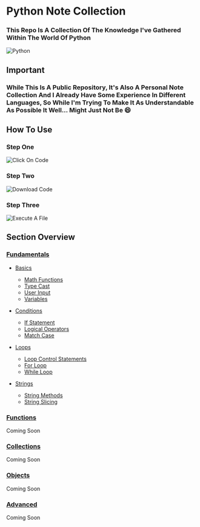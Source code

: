 # Python Note Collection

### This Repo Is A Collection Of The Knowledge I've Gathered Within The World Of Python

![Python](https://img.shields.io/badge/-Python-d9c10f)

## Important

### While This Is A Public Repository, It's Also A Personal Note Collection And I Already Have Some Experience In Different Languages, So While I'm Trying To Make It As Understandable As Possible It Well... Might Just Not Be 😄

## How To Use

### Step One

![Click On Code](https://user-images.githubusercontent.com/118444485/216960044-7fe7ca35-d48b-4179-8bff-5f1d3d4cad01.png)

### Step Two

![Download Code](https://user-images.githubusercontent.com/118444485/216959964-5f257c99-88e7-4510-a685-376cef805a74.png)

### Step Three

![Execute A File](https://user-images.githubusercontent.com/118444485/226697743-1658c0e8-6d06-476c-94e3-e6d303b98988.png)

## Section Overview

### [Fundamentals](Python/Fundamentals)

-   [Basics](Python/Fundamentals/Basics)
    -   [Math Functions](Python/Fundamentals/Basics/Math%20Functions.py)
    -   [Type Cast](Python/Fundamentals/Basics/Type%20Cast.py)
    -   [User Input](Python/Fundamentals/Basics/User%20Input.py)
    -   [Variables](Python/Fundamentals/Basics/Variables.py)
    
-   [Conditions](Python/Fundamentals/Conditions)
    -   [If Statement](Python/Fundamentals/Conditions/If%20Statements.py)
    -   [Logical Operators](Python/Fundamentals/Conditions/Logical%20Operators.py)
    -   [Match Case](Python/Fundamentals/Conditions/Match%20Case.py)
    
-   [Loops](Python/Fundamentals/Loops)
    -   [Loop Control Statements](Python/Fundamentals/Loops/Loop%20Control%20Statements.py)
    -   [For Loop](Python/Fundamentals/Loops/For%20Loop.py)
    -   [While Loop](Python/Fundamentals/Loops/While%20Loop.py)
    
-   [Strings](Python/Fundamentals/Strings)
    -   [String Methods](Python/Fundamentals/Strings/String%20Methods.py)
    -   [String Slicing](Python/Fundamentals/Strings/String%20Slicing.py)

### [Functions](Python/Functions/)

Coming Soon

### [Collections](Python/Collections/)

Coming Soon

### [Objects](Python/Objects/)

Coming Soon

### [Advanced](Python/Advanced/)

Coming Soon
